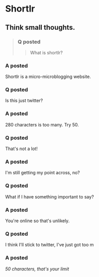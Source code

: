 # Shortlr

## Think small thoughts.

>### Q posted
>>What is shortlr?

### A posted
Shortlr is a micro-microblogging website.


### Q posted
Is this just twitter?

### A posted
280 characters is too many. Try 50.

### Q posted
That's not a lot!

### A posted
I'm still getting my point across, no?

### Q posted
What if I have something important to say?

### A posted
You're online so that's unlikely.

### Q posted
I think I'll stick to twitter, I've just got too m

### A posted
*50 characters, that's your limit*
